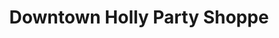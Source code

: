 ---
title: "Downtown Holly Party Shoppe"
url: /holly/downtown-holly-party-shoppe/
shop: convenience
---